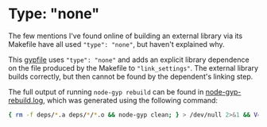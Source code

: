 # Type: "none"

The few mentions I've found online of building an external library via its
Makefile have all used `"type": "none"`, but haven't explained why.

This [gypfile](deps/external_lib.gyp) uses `"type": "none"` and adds an explicit
library dependence on the file produced by the Makefile to `"link_settings"`.
The external library builds correctly, but then cannot be found by the
dependent's linking step.

The full output of running `node-gyp rebuild` can be found in
[node-gyp-rebuild.log](node-gyp-rebuild.log), which was generated using the
following command:

```sh
{ rm -f deps/*.a deps/*/*.o && node-gyp clean; } > /dev/null 2>&1 && V=1 node-gyp rebuild > node-gyp-rebuild.log 2>&1
```

